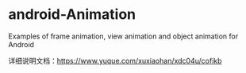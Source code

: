 # android-Animation
Examples of frame animation, view animation and object animation for Android


详细说明文档：https://www.yuque.com/xuxiaohan/xdc04u/cofikb
